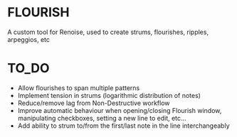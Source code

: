 # FLOURISH
A custom tool for Renoise, used to create strums, flourishes, ripples, arpeggios, etc

# TO_DO
- Allow flourishes to span multiple patterns
- Implement tension in strums (logarithmic distribution of notes)
- Reduce/remove lag from Non-Destructive workflow
- Improve automatic behaviour when opening/closing Flourish window, manipulating checkboxes, setting a new line to edit, etc...
- Add ability to strum to/from the first/last note in the line interchangeably
